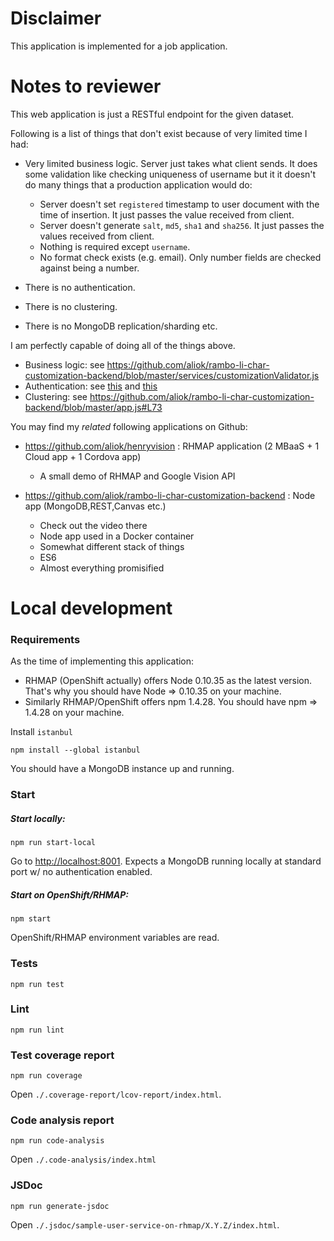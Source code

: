 # Disclaimer

This application is implemented for a job application.

# Notes to reviewer

This web application is just a RESTful endpoint for the given dataset.

Following is a list of things that don't exist because of very limited time I had:

* Very limited business logic. Server just takes what client sends. It does some validation
  like checking uniqueness of username but it it doesn't do many things that a production
  application would do:
  * Server doesn't set `registered` timestamp to user document with the time of insertion.
    It just passes the value received from client.
  * Server doesn't generate `salt`, `md5`, `sha1` and `sha256`. It just passes the values received
    from client.
  * Nothing is required except `username`.
  * No format check exists (e.g. email). Only number fields are checked against being a number.

* There is no authentication.

* There is no clustering.

* There is no MongoDB replication/sharding etc.


I am perfectly capable of doing all of the things above.

* Business logic: see <https://github.com/aliok/rambo-li-char-customization-backend/blob/master/services/customizationValidator.js>
* Authentication: see [this](https://github.com/aliok/rambo-li-char-customization-backend/blob/master/routes/v1/login.js)
  and [this](https://github.com/aliok/rambo-li-char-customization-backend/blob/master/middlewares/v1/authenticate.js)
* Clustering: see <https://github.com/aliok/rambo-li-char-customization-backend/blob/master/app.js#L73>



You may find my _related_ following applications on Github:

* <https://github.com/aliok/henryvision> : RHMAP application (2 MBaaS + 1 Cloud app + 1 Cordova app)
  * A small demo of RHMAP and Google Vision API

* <https://github.com/aliok/rambo-li-char-customization-backend> : Node app (MongoDB,REST,Canvas etc.)
  * Check out the video there
  * Node app used in a Docker container
  * Somewhat different stack of things
  * ES6
  * Almost everything promisified


# Local development

### Requirements

As the time of implementing this application:

* RHMAP (OpenShift actually) offers Node 0.10.35 as the latest version. That's why you
  should have Node => 0.10.35 on your machine.
* Similarly RHMAP/OpenShift offers npm 1.4.28. You should have npm => 1.4.28 on your machine.

Install `istanbul`

    npm install --global istanbul

You should have a MongoDB instance up and running.

### Start

##### Start locally:

    npm run start-local

Go to <http://localhost:8001>.
Expects a MongoDB running locally at standard port w/ no authentication enabled.

##### Start on OpenShift/RHMAP:

    npm start

OpenShift/RHMAP environment variables are read.


### Tests

    npm run test

### Lint

    npm run lint

### Test coverage report

    npm run coverage

Open `./.coverage-report/lcov-report/index.html`.

### Code analysis report

    npm run code-analysis

Open `./.code-analysis/index.html`

### JSDoc

    npm run generate-jsdoc

Open `./.jsdoc/sample-user-service-on-rhmap/X.Y.Z/index.html`.
